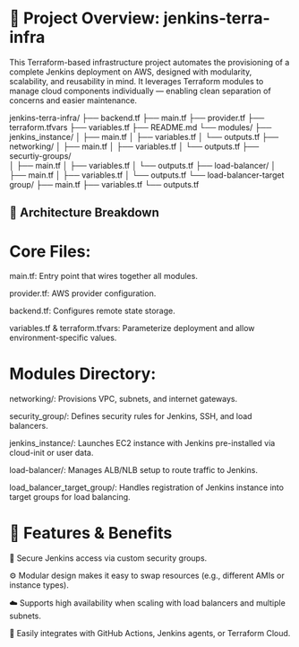 # 🚀 Project Overview: jenkins-terra-infra

 This Terraform-based infrastructure project automates the provisioning of a complete Jenkins deployment on AWS, designed with modularity, scalability, and reusability in mind. It leverages Terraform modules to manage cloud components individually — enabling clean separation of concerns and easier maintenance.

jenkins-terra-infra/
├── backend.tf
├── main.tf
├── provider.tf
├── terraform.tfvars
├── variables.tf
├── README.md
└── modules/
    ├── jenkins_instance/
    │   ├── main.tf
    │   ├── variables.tf
    │   └── outputs.tf
    ├── networking/
    │   ├── main.tf
    │   ├── variables.tf
    │   └── outputs.tf
    ├── securtiy-groups/   
    │   ├── main.tf
    │   ├── variables.tf
    │   └── outputs.tf
    ├── load-balancer/
    │   ├── main.tf
    │   ├── variables.tf
    │   └── outputs.tf
    └── load-balancer-target group/
        ├── main.tf
        ├── variables.tf
        └── outputs.tf

## 🧱 Architecture Breakdown

# Core Files:

main.tf: Entry point that wires together all modules.

provider.tf: AWS provider configuration.

backend.tf: Configures remote state storage.

variables.tf & terraform.tfvars: Parameterize deployment and allow environment-specific values.

# Modules Directory:

networking/: Provisions VPC, subnets, and internet gateways.

security_group/: Defines security rules for Jenkins, SSH, and load balancers.

jenkins_instance/: Launches EC2 instance with Jenkins pre-installed via cloud-init or user data.

load-balancer/: Manages ALB/NLB setup to route traffic to Jenkins.

load_balancer_target_group/: Handles registration of Jenkins instance into target groups for load balancing.

# 🌟 Features & Benefits

🔐 Secure Jenkins access via custom security groups.

⚙️ Modular design makes it easy to swap resources (e.g., different AMIs or instance types).

☁️ Supports high availability when scaling with load balancers and multiple subnets.

🧩 Easily integrates with GitHub Actions, Jenkins agents, or Terraform Cloud.
